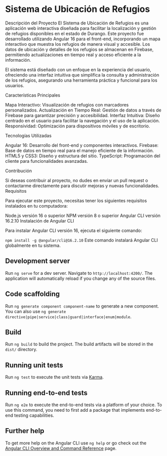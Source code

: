 # Sistema de Ubicación de Refugios

Descripción del Proyecto
El Sistema de Ubicación de Refugios es una aplicación web interactiva diseñada para facilitar la localización y gestión de refugios disponibles en el estado de Durango. Este proyecto fue desarrollado utilizando Angular 16 para el front-end, incorporando un mapa interactivo que muestra los refugios de manera visual y accesible. Los datos de ubicación y detalles de los refugios se almacenan en Firebase, permitiendo actualizaciones en tiempo real y acceso eficiente a la información.

El sistema está diseñado con un enfoque en la experiencia del usuario, ofreciendo una interfaz intuitiva que simplifica la consulta y administración de los refugios, asegurando una herramienta práctica y funcional para los usuarios.


Características Principales

Mapa Interactivo: Visualización de refugios con marcadores personalizados.
Actualización en Tiempo Real: Gestión de datos a través de Firebase para garantizar precisión y accesibilidad.
Interfaz Intuitiva: Diseño centrado en el usuario para facilitar la navegación y el uso de la aplicación.
Responsividad: Optimización para dispositivos móviles y de escritorio.

Tecnologías Utilizadas

Angular 16: Desarrollo del front-end y componentes interactivos.
Firebase: Base de datos en tiempo real para el manejo eficiente de la información.
HTML5 y CSS3: Diseño y estructura del sitio.
TypeScript: Programación del cliente para funcionalidades avanzadas.


Contribución

Si deseas contribuir al proyecto, no dudes en enviar un pull request o contactarme directamente para discutir mejoras y nuevas funcionalidades.
Requisitos

Para ejecutar este proyecto, necesitas tener los siguientes requisitos instalados en tu computadora:

Node.js versión 16 o superior
NPM versión 8 o superior
Angular CLI versión 16.2.10
Instalación de Angular CLI

Para instalar Angular CLI versión 16, ejecuta el siguiente comando:

`npm install -g @angular/cli@16.2.10`
Este comando instalará Angular CLI globalmente en tu sistema.

## Development server

Run `ng serve` for a dev server. Navigate to `http://localhost:4200/`. The application will automatically reload if you change any of the source files.

## Code scaffolding

Run `ng generate component component-name` to generate a new component. You can also use `ng generate directive|pipe|service|class|guard|interface|enum|module`.

## Build

Run `ng build` to build the project. The build artifacts will be stored in the `dist/` directory.

## Running unit tests

Run `ng test` to execute the unit tests via [Karma](https://karma-runner.github.io).

## Running end-to-end tests

Run `ng e2e` to execute the end-to-end tests via a platform of your choice. To use this command, you need to first add a package that implements end-to-end testing capabilities.

## Further help

To get more help on the Angular CLI use `ng help` or go check out the [Angular CLI Overview and Command Reference](https://angular.io/cli) page.
